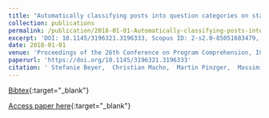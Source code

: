 ```yaml
---
title: "Automatically classifying posts into question categories on stack overflow"
collection: publications
permalink: /publication/2018-01-01-Automatically-classifying-posts-into-question-categories-on-stack-overflow
excerpt: 'DOI: 10.1145/3196321.3196333, Scopus ID: 2-s2.0-85051683479, Cited by: 4'
date: 2018-01-01
venue: 'Proceedings of the 26th Conference on Program Comprehension, ICPC 2018, Gothenburg, Sweden, May 27-28, 2018'
paperurl: 'https://doi.org/10.1145/3196321.3196333'
citation: ' Stefanie Beyer,  Christian Macho,  Martin Pinzger,  Massimiliano Di Penta, &quot;Automatically classifying posts into question categories on stack overflow.&quot; Proceedings of the 26th Conference on Program Comprehension, ICPC 2018, Gothenburg, Sweden, May 27-28, 2018, 2018.'
---
```

[Bibtex](https://dblp.org/rec/bib/conf/iwpc/BeyerM0P18){:target="_blank"}

[Access paper here](https://doi.org/10.1145/3196321.3196333){:target="_blank"}
